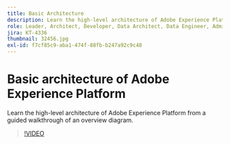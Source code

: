 ```yaml
---
title: Basic Architecture
description: Learn the high-level architecture of Adobe Experience Platform from a guided walkthrough of an overview diagram.
role: Leader, Architect, Developer, Data Architect, Data Engineer, Admin, User
jira: KT-4336
thumbnail: 32456.jpg
exl-id: f7cf85c9-aba1-474f-88fb-b247a92c9c48
---
```

# Basic architecture of Adobe Experience Platform

Learn the high-level architecture of Adobe Experience Platform from a guided walkthrough of an overview diagram.

>[!VIDEO](https://video.tv.adobe.com/v/32456?quality=12&learn=on)


